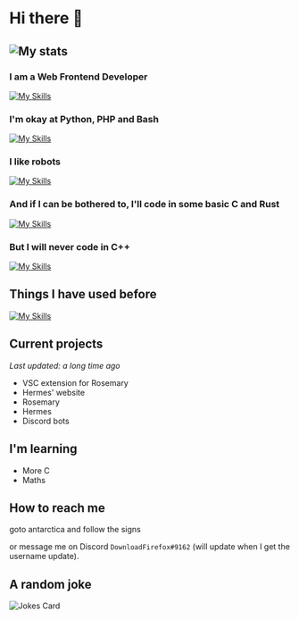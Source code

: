 # Hi there 👋

## ![My stats](https://github-readme-stats.vercel.app/api?username=uimaxbai&hide=prs,contribs)

### I am a Web Frontend Developer

[![My Skills](https://skillicons.dev/icons?i=js,html,css,react)](https://skillicons.dev)

### I'm okay at Python, PHP and Bash

[![My Skills](https://skillicons.dev/icons?i=php,py,bash)](https://skillicons.dev)

### I like robots

[![My Skills](https://skillicons.dev/icons?i=arduino,py)](https://skillicons.dev)

### And if I can be bothered to, I'll code in some basic C and Rust

[![My Skills](https://skillicons.dev/icons?i=c,rust)](https://skillicons.dev)

### But I will never code in C++

[![My Skills](https://skillicons.dev/icons?i=cpp)](https://skillicons.dev)

## Things I have used before

[![My Skills](https://skillicons.dev/icons?i=vscode,postman,atom,visualstudio,ps,linux,discord,github,replit,git,gitlab,cloudflare&perline=6)](https://skillicons.dev)

## Current projects

*Last updated: a long time ago*

- VSC extension for Rosemary
- Hermes' website
- Rosemary
- Hermes
- Discord bots

## I'm learning

- More C
- Maths

## How to reach me

goto antarctica and follow the signs

or message me on Discord `DownloadFirefox#9162` (will update when I get the username update).

## A random joke

![Jokes Card](https://readme-jokes.vercel.app/api?hideBorder)

<!--
**uimaxbai/uimaxbai** is a ✨ _special_ ✨ repository because its `README.md` (this file) appears on your GitHub profile.

Here are some ideas to get you started:

- 🔭 I’m currently working on ...
- 🌱 I’m currently learning ...
- 👯 I’m looking to collaborate on ...
- 🤔 I’m looking for help with ...
- 💬 Ask me about ...
- 📫 How to reach me: ...
- 😄 Pronouns: ...
- ⚡ Fun fact: ...
-->

